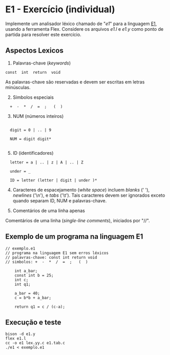 # E1 - Exercício (individual)

Implemente um analisador léxico chamado de "_e1_" 
para a linguagem [E1](#aspectos-lexicos), usando a ferramenta Flex.
Considere os arquivos _e1.l_ e _e1.y_ 
como ponto de partida para resolver este exercício.

## Aspectos Lexicos

1. Palavras-chave (_keywords_)

```
const  int  return  void
```

As palavras-chave são reservadas e devem ser escritas em letras minúsculas.

2. Símbolos especiais

```
  +  -  *  /  =  ;   (  ) 
```

 3. NUM (números inteiros)

```

  digit = 0 | .. | 9

  NUM = digit digit*
  
```

 5. ID (identificadores)

```
  letter = a | .. | z | A | .. | Z
  
  under = _
  
  ID = letter (letter | digit | under )*

```

4. Caracteres de espacejamento (_white space_) incluem _blanks_ (' '), _newlines_ ('\n'), e _tabs_ ('\t'). Tais caracteres devem ser ignorados exceto quando separam  ID, NUM e palavras-chave.

5. Comentários de uma linha apenas

Comentários de uma linha (_single-line comments_), iniciados por "//".

## Exemplo de um programa na linguagem E1

```
// exemplo.e1
// programa na linguagem E1 sem erros léxicos 
// palavras-chave: const int return void
// simbolos: +  -  *  /  =  ;   (  )

    int a_bar;
    const int b = 25;
    int c; 
    int q1;

    a_bar = 40;
    c = b*b + a_bar;

    return q1 = c / (c-a);
```

## Execução e teste

```
bison -d e1.y
flex e1.l
cc -o e1 lex.yy.c e1.tab.c
./e1 < exemplo.e1
```


